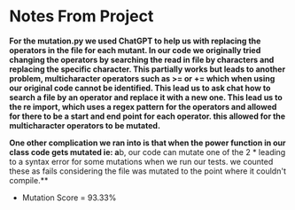 # Notes From Project

**For the mutation.py we used ChatGPT to help us with replacing the operators in the file for each mutant. In our code we originally tried changing the operators by searching the read in file by characters and replacing the specific character. This partially works but leads to another problem, multicharacter operators such as >= or += which when using our original code cannot be identified. This lead us to ask chat how to search a file by an operator and replace it with a new one. This lead us to the re import, which uses a regex pattern for the operators and allowed for there to be a start and end point for each operator. this allowed for the multicharacter operators to be mutated.**

**One other complication we ran into is that when the power function in our class code gets mutated ie: a**b, our code can mutate one of the 2 * leading to a syntax error for some mutations when we run our tests. we counted these as fails considering the file was mutated to the point where it couldn't compile.**     

* Mutation Score = 93.33% 

